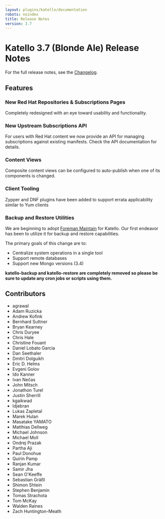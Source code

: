 ```yaml
---
layout: plugins/katello/documentation
robots: noindex
title: Release Notes
version: 3.7
---
```


# Katello 3.7 (Blonde Ale) Release Notes

For the full release notes, see the [Changelog](https://github.com/Katello/katello/blob/KATELLO-3.7/CHANGELOG.md).


## Features


### New Red Hat Repositories & Subscriptions Pages
Completely redesigned with an eye toward usability and functionality.

### New Upstream Subscriptions API
For users with Red Hat content we now provide an API for managing subscriptions against existing manifests. Check the API documentation for details.

### Content Views
Composite content views can be configured to auto-publish when one of its components is changed.

### Client Tooling
Zypper and DNF plugins have been added to support errata applicability similar to Yum clients

### Backup and Restore Utilities
We are beginning to adopt [Foreman Maintain](https://theforeman.org/plugins/foreman_maintain/0.2/index.html) for Katello. Our first endeavor has been to utilize it for backup and restore capabilities.

The primary goals of this change are to:
* Centralize system operations in a single tool
* Support remote databases
* Support new Mongo versions (3.4)

**katello-backup and katello-restore are completely removed so please be sure to update any cron jobs or scripts using them.**

## Contributors
- agrawal
- Adam Ruzicka
- Andrew Kofink
- Bernhard Suttner
- Bryan Kearney
- Chris Duryee
- Chris Hale
- Christine Fouant
- Daniel Lobato Garcia
- Dan Seethaler
- Dmitri Dolguikh
- Eric D. Helms
- Evgeni Golov
- Ido Kanner
- Ivan Nečas
- John Mitsch
- Jonathon Turel
- Justin Sherrill
- kgaikwad
- ldjebran
- Lukas Zapletal
- Marek Hulan
- Masatake YAMATO
- Matthias Dellweg
- Michael Johnson
- Michael Moll
- Ondrej Prazak
- Partha Aji
- Paul Donohue
- Quirin Pamp
- Ranjan Kumar
- Samir Jha
- Sean O'Keeffe
- Sebastian Gräßl
- Shimon Shtein
- Stephen Benjamin
- Tomas Strachota
- Tom McKay
- Walden Raines
- Zach Huntington-Meath
